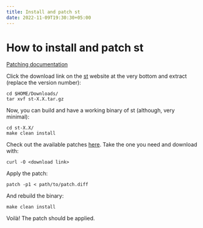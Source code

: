 ```yaml
---
title: Install and patch st 
date: 2022-11-09T19:30:30+05:00
---
```


# How to install and patch st 

[Patching documentation](https://suckless.org/hacking/)

Click the download link on the [st](https://st.suckless.org/) website at the very bottom and extract (replace the version number):

```shell
cd $HOME/Downloads/ 
tar xvf st-X.X.tar.gz
```

Now, you can build and have a working binary of st (although, very minimal):

```shell
cd st-X.X/
make clean install
```

Check out the available patches [here](https://st.suckless.org/patches/). Take the one you need and download with:
```shell
curl -O <download link>
```

Apply the patch:
```shell
patch -p1 < path/to/patch.diff
```

And rebuild the binary:

```shell
make clean install
```

Voilà! The patch should be applied.

